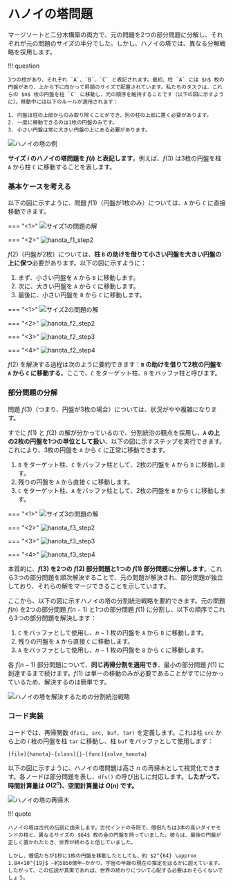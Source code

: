 # ハノイの塔問題

マージソートと二分木構築の両方で、元の問題を2つの部分問題に分解し、それぞれが元の問題のサイズの半分でした。しかし、ハノイの塔では、異なる分解戦略を採用します。

!!! question

    3つの柱があり、それぞれ `A`、`B`、`C` と表記されます。最初、柱 `A` には $n$ 枚の円盤があり、上から下に向かって昇順のサイズで配置されています。私たちのタスクは、これらの $n$ 枚の円盤を柱 `C` に移動し、元の順序を維持することです（以下の図に示すように）。移動中には以下のルールが適用されます：

    1. 円盤は柱の上部からのみ取り除くことができ、別の柱の上部に置く必要があります。
    2. 一度に移動できるのは1枚の円盤のみです。
    3. 小さい円盤は常に大きい円盤の上にある必要があります。

![ハノイの塔の例](hanota_problem.assets/hanota_example.png)

**サイズ $i$ のハノイの塔問題を $f(i)$ と表記します**。例えば、$f(3)$ は3枚の円盤を柱 `A` から柱 `C` に移動することを表します。

### 基本ケースを考える

以下の図に示すように、問題 $f(1)$（円盤が1枚のみ）については、`A` から `C` に直接移動できます。

=== "<1>"
    ![サイズ1の問題の解](hanota_problem.assets/hanota_f1_step1.png)

=== "<2>"
    ![hanota_f1_step2](hanota_problem.assets/hanota_f1_step2.png)

$f(2)$（円盤が2枚）については、**柱 `B` の助けを借りて小さい円盤を大きい円盤の上に保つ**必要があります。以下の図に示すように：

1. まず、小さい円盤を `A` から `B` に移動します。
2. 次に、大きい円盤を `A` から `C` に移動します。
3. 最後に、小さい円盤を `B` から `C` に移動します。

=== "<1>"
    ![サイズ2の問題の解](hanota_problem.assets/hanota_f2_step1.png)

=== "<2>"
    ![hanota_f2_step2](hanota_problem.assets/hanota_f2_step2.png)

=== "<3>"
    ![hanota_f2_step3](hanota_problem.assets/hanota_f2_step3.png)

=== "<4>"
    ![hanota_f2_step4](hanota_problem.assets/hanota_f2_step4.png)

$f(2)$ を解決する過程は次のように要約できます：**`B` の助けを借りて2枚の円盤を `A` から `C` に移動する**。ここで、`C` をターゲット柱、`B` をバッファ柱と呼びます。

### 部分問題の分解

問題 $f(3)$（つまり、円盤が3枚の場合）については、状況がやや複雑になります。

すでに $f(1)$ と $f(2)$ の解が分かっているので、分割統治の観点を採用し、**`A` の上の2枚の円盤を1つの単位として扱い**、以下の図に示すステップを実行できます。これにより、3枚の円盤を `A` から `C` に正常に移動できます。

1. `B` をターゲット柱、`C` をバッファ柱として、2枚の円盤を `A` から `B` に移動します。
2. 残りの円盤を `A` から直接 `C` に移動します。
3. `C` をターゲット柱、`A` をバッファ柱として、2枚の円盤を `B` から `C` に移動します。

=== "<1>"
    ![サイズ3の問題の解](hanota_problem.assets/hanota_f3_step1.png)

=== "<2>"
    ![hanota_f3_step2](hanota_problem.assets/hanota_f3_step2.png)

=== "<3>"
    ![hanota_f3_step3](hanota_problem.assets/hanota_f3_step3.png)

=== "<4>"
    ![hanota_f3_step4](hanota_problem.assets/hanota_f3_step4.png)

本質的に、**$f(3)$ を2つの $f(2)$ 部分問題と1つの $f(1)$ 部分問題に分解します**。これら3つの部分問題を順次解決することで、元の問題が解決され、部分問題が独立しており、それらの解をマージできることを示しています。

ここから、以下の図に示すハノイの塔の分割統治戦略を要約できます。元の問題 $f(n)$ を2つの部分問題 $f(n-1)$ と1つの部分問題 $f(1)$ に分割し、以下の順序でこれら3つの部分問題を解決します：

1. `C` をバッファとして使用し、$n-1$ 枚の円盤を `A` から `B` に移動します。
2. 残りの円盤を `A` から直接 `C` に移動します。
3. `A` をバッファとして使用し、$n-1$ 枚の円盤を `B` から `C` に移動します。

各 $f(n-1)$ 部分問題について、**同じ再帰分割を適用でき**、最小の部分問題 $f(1)$ に到達するまで続けます。$f(1)$ は単一の移動のみが必要であることがすでに分かっているため、解決するのは簡単です。

![ハノイの塔を解決するための分割統治戦略](hanota_problem.assets/hanota_divide_and_conquer.png)

### コード実装

コードでは、再帰関数 `dfs(i, src, buf, tar)` を定義します。これは柱 `src` から上の $i$ 枚の円盤を柱 `tar` に移動し、柱 `buf` をバッファとして使用します：

```src
[file]{hanota}-[class]{}-[func]{solve_hanota}
```

以下の図に示すように、ハノイの塔問題は高さ $n$ の再帰木として視覚化できます。各ノードは部分問題を表し、`dfs()` の呼び出しに対応します。**したがって、時間計算量は $O(2^n)$、空間計算量は $O(n)$ です。**

![ハノイの塔の再帰木](hanota_problem.assets/hanota_recursive_tree.png)

!!! quote

    ハノイの塔は古代の伝説に由来します。古代インドの寺院で、僧侶たちは3本の高いダイヤモンドの柱と、異なるサイズの $64$ 枚の金の円盤を持っていました。彼らは、最後の円盤が正しく置かれたとき、世界が終わると信じていました。

    しかし、僧侶たちが1秒に1枚の円盤を移動したとしても、約 $2^{64} \approx 1.84×10^{19}$ —約5850億年—かかり、宇宙の年齢の現在の推定をはるかに超えています。したがって、この伝説が真実であれば、世界の終わりについて心配する必要はおそらくないでしょう。
